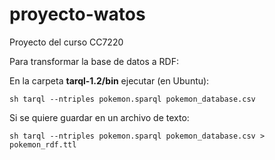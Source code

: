 # proyecto-watos
Proyecto del curso CC7220

Para transformar la base de datos a RDF:

En la carpeta **tarql-1.2/bin** ejecutar (en Ubuntu):
```
sh tarql --ntriples pokemon.sparql pokemon_database.csv
```

Si se quiere guardar en un archivo de texto:
```
sh tarql --ntriples pokemon.sparql pokemon_database.csv > pokemon_rdf.ttl
```
